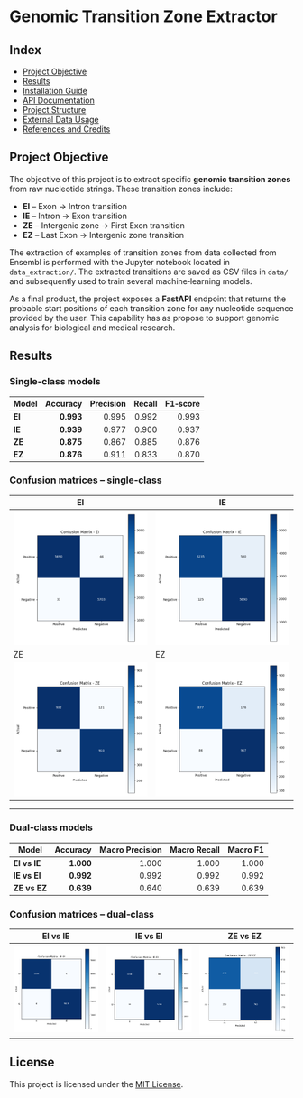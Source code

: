 # Genomic Transition Zone Extractor

## Index

* [Project Objective](#project-objective)
* [Results](#results)
* [Installation Guide](docs/installation.md)
* [API Documentation](docs/api.md)
* [Project Structure](docs/structure.md)
* [External Data Usage](docs/data_usage.md)
* [References and Credits](docs/references.md)

## Project Objective

The objective of this project is to extract specific **genomic transition zones** from raw nucleotide strings. These transition zones include:

* **EI** – Exon → Intron transition
* **IE** – Intron → Exon transition
* **ZE** – Intergenic zone → First Exon transition
* **EZ** – Last Exon → Intergenic zone transition

The extraction of examples of transition zones from data collected from Ensembl is performed with the Jupyter notebook located in `data_extraction/`. The extracted transitions are saved as CSV files in `data/` and subsequently used to train several machine‑learning models.

As a final product, the project exposes a **FastAPI** endpoint that returns the probable start positions of each transition zone for any nucleotide sequence provided by the user. This capability has as propose to support genomic analysis for biological and medical research.

## Results

### Single‑class models

| Model  |  Accuracy | Precision | Recall | F1‑score |
| ------ | --------: | --------: | -----: | -------: |
| **EI** | **0.993** |     0.995 |  0.992 |    0.993 |
| **IE** | **0.939** |     0.977 |  0.900 |    0.937 |
| **ZE** | **0.875** |     0.867 |  0.885 |    0.876 |
| **EZ** | **0.876** |     0.911 |  0.833 |    0.870 |

### Confusion matrices – single‑class

| EI                                            | IE                                            |
| --------------------------------------------- | --------------------------------------------- |
| ![EI CM](docs/images/ei_confusion_matrix.png) | ![IE CM](docs/images/ie_confusion_matrix.png) |
| ZE                                            | EZ                                            |
| ![ZE CM](docs/images/ze_confusion_matrix.png) | ![EZ CM](docs/images/ez_confusion_matrix.png) |

---

### Dual‑class models

| Model        |  Accuracy | Macro Precision | Macro Recall | Macro F1 |
| ------------ | --------: | --------------: | -----------: | -------: |
| **EI vs IE** | **1.000** |           1.000 |        1.000 |    1.000 |
| **IE vs EI** | **0.992** |           0.992 |        0.992 |    0.992 |
| **ZE vs EZ** | **0.639** |           0.640 |        0.639 |    0.639 |

### Confusion matrices – dual‑class

| EI vs IE                                               | IE vs EI                                               | ZE vs EZ                                               |
| ------------------------------------------------------ | ------------------------------------------------------ | ------------------------------------------------------ |
| ![EI vs IE CM](docs/images/ei-ie_confusion_matrix.png) | ![IE vs EI CM](docs/images/ie-ei_confusion_matrix.png) | ![ZE vs EZ CM](docs/images/ze-ez_confusion_matrix.png) |

## License

This project is licensed under the [MIT License](LICENSE).
